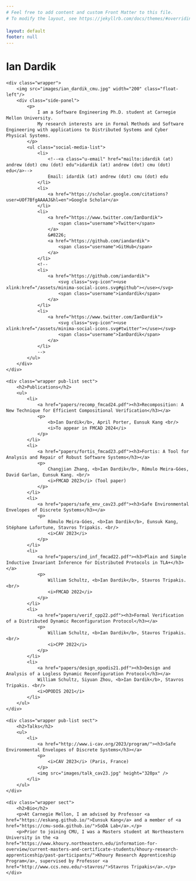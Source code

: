 ```yaml
---
# Feel free to add content and custom Front Matter to this file.
# To modify the layout, see https://jekyllrb.com/docs/themes/#overriding-theme-defaults

layout: default
footer: null
---
```

<html>
  <head>
    <meta charset="utf-8">
    <title>{{ page.title }}</title>
    <link rel="stylesheet" href="/styles/mystyle.css"/>
  </head>
  <body>
    <div class="wrapper">
        <h1 class="ian">Ian Dardik</h1>
    </div>

    <div class="wrapper">
        <img src="images/ian_dardik_cmu.jpg" width="200" class="float-left"/>
        <div class="side-panel">
            <p>
                I am a Software Engineering Ph.D. student at Carnegie Mellon University.
                My research interests are in Formal Methods and Software Engineering with applications to Distributed Systems and Cyber Physical Systems.
            </p>
            <ul class="social-media-list">
                <li>
                    <!--<a class="u-email" href="mailto:idardik (at) andrew (dot) cmu (dot) edu">idardik (at) andrew (dot) cmu (dot) edu</a>-->
                    Email: idardik (at) andrew (dot) cmu (dot) edu
                </li>
                <li>
                    <a href="https://scholar.google.com/citations?user=UOf7BfgAAAAJ&hl=en">Google Scholar</a>
                </li>
                <li>
                    <a href="https://www.twitter.com/IanDardik">
                        <span class="username">Twitter</span>
                    </a>
                    &#8226;
                    <a href="https://github.com/iandardik">
                        <span class="username">GitHub</span>
                    </a>
                </li>
                <!--
                <li>
                    <a href="https://github.com/iandardik">
                        <svg class="svg-icon"><use xlink:href="/assets/minima-social-icons.svg#github"></use></svg>
                        <span class="username">iandardik</span>
                    </a>
                </li>
                <li>
                    <a href="https://www.twitter.com/IanDardik">
                        <svg class="svg-icon"><use xlink:href="/assets/minima-social-icons.svg#twitter"></use></svg>
                        <span class="username">IanDardik</span>
                    </a>
                </li>
                -->
            </ul>
        </div>
    </div>

    <div class="wrapper pub-list sect">
        <h2>Publications</h2>
        <ul>
            <li>
                <a href="papers/recomp_fmcad24.pdf"><h3>Recomposition: A New Technique for Efficient Compositional Verification</h3></a>
                <p>
                    <b>Ian Dardik</b>, April Porter, Eunsuk Kang <br/>
                    <i>To appear in FMCAD 2024</i>
                </p>
            </li>
            <li>
                <a href="papers/fortis_fmcad23.pdf"><h3>Fortis: A Tool for Analysis and Repair of Robust Software Systems</h3></a>
                <p>
                    Changjian Zhang, <b>Ian Dardik</b>, Rômulo Meira-Góes, David Garlan, Eunsuk Kang. <br/>
                    <i>FMCAD 2023</i> (Tool paper)
                </p>
            </li>
            <li>
                <a href="papers/safe_env_cav23.pdf"><h3>Safe Environmental Envelopes of Discrete Systems</h3></a>
                <p>
                    Rômulo Meira-Góes, <b>Ian Dardik</b>, Eunsuk Kang, Stéphane Lafortune, Stavros Tripakis. <br/>
                    <i>CAV 2023</i>
                </p>
            </li>
            <li>
                <a href="papers/ind_inf_fmcad22.pdf"><h3>Plain and Simple Inductive Invariant Inference for Distributed Protocols in TLA+</h3></a>
                <p>
                    William Schultz, <b>Ian Dardik</b>, Stavros Tripakis. <br/>
                    <i>FMCAD 2022</i>
                </p>
            </li>
            <li>
                <a href="papers/verif_cpp22.pdf"><h3>Formal Verification of a Distributed Dynamic Reconfiguration Protocol</h3></a>
                <p>
                    William Schultz, <b>Ian Dardik</b>, Stavros Tripakis. <br/>
                    <i>CPP 2022</i>
                </p>
            </li>
            <li>
                <a href="papers/design_opodis21.pdf"><h3>Design and Analysis of a Logless Dynamic Reconfiguration Protocol</h3></a>
                William Schultz, Siyuan Zhou, <b>Ian Dardik</b>, Stavros Tripakis. <br/>
                <i>OPODIS 2021</i>
            </li>
        </ul>
    </div>

    <div class="wrapper pub-list sect">
        <h2>Talks</h2>
        <ul>
            <li>
                <a href="http://www.i-cav.org/2023/program/"><h3>Safe Environmental Envelopes of Discrete Systems</h3></a>
                <p>
                    <i>CAV 2023</i> (Paris, France)
                </p>
                <img src="images/talk_cav23.jpg" height="320px" />
            </li>
        </ul>
    </div>

    <div class="wrapper sect">
        <h2>Bio</h2>
        <p>At Carnegie Mellon, I am advised by Professor <a href="https://eskang.github.io/">Eunsuk Kang</a> and a member of <a href="https://cmu-soda.github.io/">SoDA Lab</a>.</p>
        <p>Prior to joining CMU, I was a Masters student at Northeastern University in the <a href="https://www.khoury.northeastern.edu/information-for-overview/current-masters-and-certificate-students/khoury-research-apprenticeship/past-participants/">Khoury Research Apprenticeship Program</a>, supervised by Professor <a href="http://www.ccs.neu.edu/~stavros/">Stavros Tripakis</a>.</p>
    </div>
  </body>
</html>
